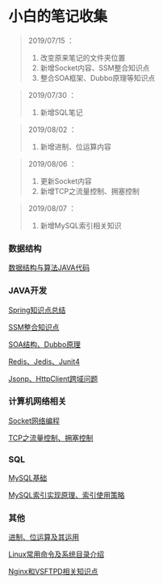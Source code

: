 # 小白的笔记收集

> 2019/07/15 ：
>
> 1.  改变原来笔记的文件夹位置
> 2.  新增Socket内容、SSM整合知识点
> 3.  整合SOA框架、Dubbo原理等知识点

>2019/07/30 ：
>
>1. 新增SQL笔记

> 2019/08/02 ：
>
> 1. 新增进制、位运算内容

> 2019/08/06 ：
>
> 1. 更新Socket内容
> 2. 新增TCP之流量控制、拥塞控制

> 2019/08/07 ：
>
> 1. 新增MySQL索引相关知识


### 数据结构
[数据结构与算法JAVA代码](https://github.com/JavaCorn/StudyNotes-DataStructrues-Algorithms)



### JAVA开发

[Spring知识点总结](https://github.com/JavaCorn/eshop/blob/master/study/spring.md)

[SSM整合知识点](SSM/README.md)

[SOA结构、Dubbo原理](https://github.com/JavaCorn/eshop/blob/master/study/Dubbo.md)

[Redis、Jedis、Junit4](https://github.com/JavaCorn/eshop/blob/master/study/Redis.md)

[Jsonp、HttpClient跨域问题](https://github.com/JavaCorn/eshop/blob/master/study/AJAX%E3%80%81Jsonp%E3%80%81HttpClient.md)



### 计算机网络相关

[Socket网络编程](Socket/socket网络编程.md)

[TCP之流量控制、拥塞控制](Socket/TCP之流量控制、拥塞控制.md)



### SQL

[MySQL基础](SQL/MySQL笔记.md)

[MySQL索引实现原理、索引使用策略](SQL/sqlIndex.md)



### 其他

[进制、位运算及其运用](Bit/进制、位运算及其运用.md)

[Linux常用命令及系统目录介绍](https://github.com/JavaCorn/eshop/blob/master/study/Linux.md)

[Nginx和VSFTPD相关知识点](https://github.com/JavaCorn/eshop/blob/master/study/Nginx.md)

